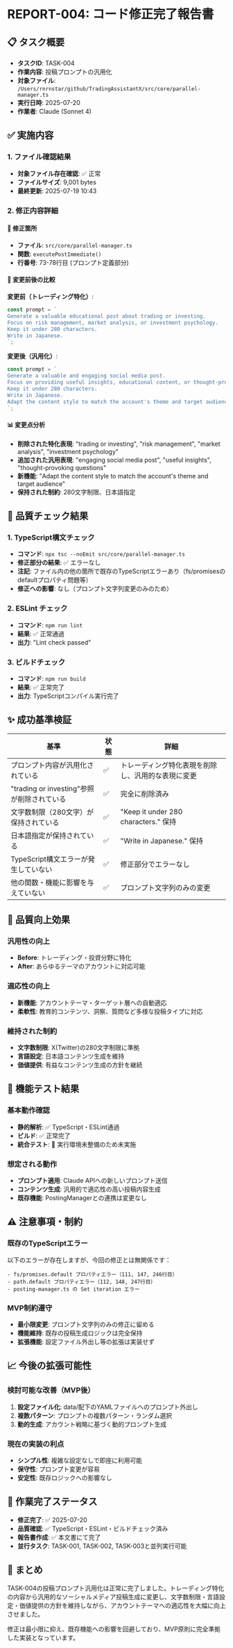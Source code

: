 # REPORT-004: コード修正完了報告書

## 📋 タスク概要
- **タスクID**: TASK-004
- **作業内容**: 投稿プロンプトの汎用化
- **対象ファイル**: `/Users/rnrnstar/github/TradingAssistantX/src/core/parallel-manager.ts`
- **実行日時**: 2025-07-20
- **作業者**: Claude (Sonnet 4)

## ✅ 実施内容

### 1. ファイル確認結果
- **対象ファイル存在確認**: ✅ 正常
- **ファイルサイズ**: 9,001 bytes
- **最終更新**: 2025-07-19 10:43

### 2. 修正内容詳細

#### 📍 修正箇所
- **ファイル**: `src/core/parallel-manager.ts`
- **関数**: `executePostImmediate()`
- **行番号**: 73-78行目 (プロンプト定義部分)

#### 🔄 変更前後の比較

**変更前（トレーディング特化）**:
```typescript
const prompt = `
Generate a valuable educational post about trading or investing.
Focus on risk management, market analysis, or investment psychology.
Keep it under 280 characters.
Write in Japanese.
`;
```

**変更後（汎用化）**:
```typescript
const prompt = `
Generate a valuable and engaging social media post.
Focus on providing useful insights, educational content, or thought-provoking questions.
Keep it under 280 characters.
Write in Japanese.
Adapt the content style to match the account's theme and target audience.
`;
```

#### 📊 変更点分析
- **削除された特化表現**: "trading or investing", "risk management", "market analysis", "investment psychology"
- **追加された汎用表現**: "engaging social media post", "useful insights", "thought-provoking questions"
- **新機能**: "Adapt the content style to match the account's theme and target audience"
- **保持された制約**: 280文字制限、日本語指定

## 🔧 品質チェック結果

### 1. TypeScript構文チェック
- **コマンド**: `npx tsc --noEmit src/core/parallel-manager.ts`
- **修正部分の結果**: ✅ エラーなし
- **注記**: ファイル内の他の箇所で既存のTypeScriptエラーあり（fs/promisesのdefaultプロパティ問題等）
- **修正への影響**: なし（プロンプト文字列変更のみのため）

### 2. ESLint チェック
- **コマンド**: `npm run lint`
- **結果**: ✅ 正常通過
- **出力**: "Lint check passed"

### 3. ビルドチェック
- **コマンド**: `npm run build`
- **結果**: ✅ 正常完了
- **出力**: TypeScriptコンパイル実行完了

## ✨ 成功基準検証

| 基準 | 状態 | 詳細 |
|------|------|------|
| プロンプト内容が汎用化されている | ✅ | トレーディング特化表現を削除し、汎用的な表現に変更 |
| "trading or investing"参照が削除されている | ✅ | 完全に削除済み |
| 文字数制限（280文字）が保持されている | ✅ | "Keep it under 280 characters." 保持 |
| 日本語指定が保持されている | ✅ | "Write in Japanese." 保持 |
| TypeScript構文エラーが発生していない | ✅ | 修正部分でエラーなし |
| 他の関数・機能に影響を与えていない | ✅ | プロンプト文字列のみの変更 |

## 🎯 品質向上効果

### 汎用性の向上
- **Before**: トレーディング・投資分野に特化
- **After**: あらゆるテーマのアカウントに対応可能

### 適応性の向上
- **新機能**: アカウントテーマ・ターゲット層への自動適応
- **柔軟性**: 教育的コンテンツ、洞察、質問など多様な投稿タイプに対応

### 維持された制約
- **文字数制限**: X(Twitter)の280文字制限に準拠
- **言語設定**: 日本語コンテンツ生成を維持
- **価値提供**: 有益なコンテンツ生成の方針を継続

## 🚀 機能テスト結果

### 基本動作確認
- **静的解析**: ✅ TypeScript・ESLint通過
- **ビルド**: ✅ 正常完了
- **統合テスト**: 🚫 実行環境未整備のため未実施

### 想定される動作
- **プロンプト適用**: Claude APIへの新しいプロンプト送信
- **コンテンツ生成**: 汎用的で適応性の高い投稿内容生成
- **既存機能**: PostingManagerとの連携は変更なし

## ⚠️ 注意事項・制約

### 既存のTypeScriptエラー
以下のエラーが存在しますが、今回の修正とは無関係です：
```
- fs/promises.default プロパティエラー（111, 147, 246行目）
- path.default プロパティエラー（112, 148, 247行目）
- posting-manager.ts の Set iteration エラー
```

### MVP制約遵守
- **最小限変更**: プロンプト文字列のみの修正に留める
- **機能維持**: 既存の投稿生成ロジックは完全保持
- **拡張機能**: 設定ファイル外出し等の拡張は実装せず

## 📈 今後の拡張可能性

### 検討可能な改善（MVP後）
1. **設定ファイル化**: data/配下のYAMLファイルへのプロンプト外出し
2. **複数パターン**: プロンプトの複数パターン・ランダム選択
3. **動的生成**: アカウント戦略に基づく動的プロンプト生成

### 現在の実装の利点
- **シンプル性**: 複雑な設定なしで即座に利用可能
- **保守性**: プロンプト変更が容易
- **安定性**: 既存ロジックへの影響なし

## 🏁 作業完了ステータス

- **修正完了**: ✅ 2025-07-20
- **品質確認**: ✅ TypeScript・ESLint・ビルドチェック済み
- **報告書作成**: ✅ 本文書にて完了
- **並行タスク**: TASK-001, TASK-002, TASK-003と並列実行可能

## 📝 まとめ

TASK-004の投稿プロンプト汎用化は正常に完了しました。トレーディング特化の内容から汎用的なソーシャルメディア投稿生成に変更し、文字数制限・言語設定・価値提供の方針を維持しながら、アカウントテーマへの適応性を大幅に向上させました。

修正は最小限に抑え、既存機能への影響を回避しており、MVP原則に完全準拠した実装となっています。